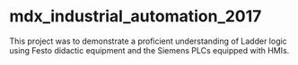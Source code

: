 # mdx_industrial_automation_2017
This project was to demonstrate a proficient understanding of Ladder logic using Festo didactic equipment and the Siemens PLCs equipped with HMIs.
